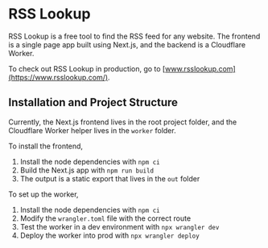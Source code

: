 # RSS Lookup

RSS Lookup is a free tool to find the RSS feed for any website. The frontend is a single page app built using Next.js, and the backend is a Cloudflare Worker.

To check out RSS Lookup in production, go to [www.rsslookup.com](https://www.rsslookup.com/).

## Installation and Project Structure

Currently, the Next.js frontend lives in the root project folder, and the Cloudflare Worker helper lives in the `worker` folder.

To install the frontend,

1. Install the node dependencies with `npm ci`
2. Build the Next.js app with `npm run build`
3. The output is a static export that lives in the `out` folder

To set up the worker,

1. Install the node dependencies with `npm ci`
2. Modify the `wrangler.toml` file with the correct route
3. Test the worker in a dev environment with `npx wrangler dev`
4. Deploy the worker into prod with `npx wrangler deploy`
